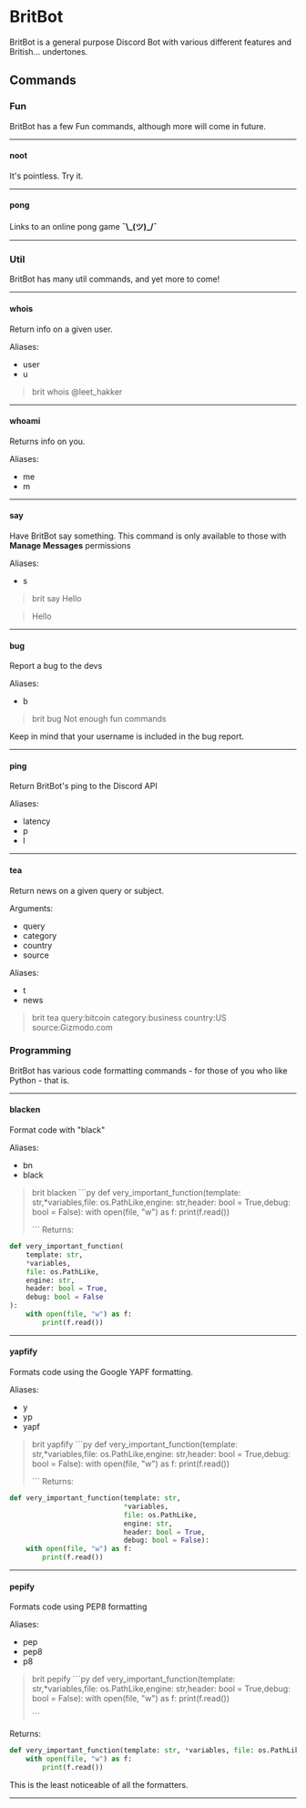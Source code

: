 # BritBot
BritBot is a general purpose Discord Bot with various different features and British... undertones.

## Commands

### Fun
BritBot has a few Fun commands, although more will come in future.

---

#### noot
It's pointless. Try it.

---

#### pong
Links to an online pong game **¯\\\_(ツ)_/¯**

---

### Util
BritBot has many util commands, and yet more to come!

---
#### whois
Return info on a given user.

Aliases:
* user
* u
> brit whois @leet_hakker
---
#### whoami
Returns info on you.

Aliases:
* me
* m
---
#### say
Have BritBot say something. This command is only available to those with **Manage Messages** permissions

Aliases:
* s
> brit say Hello

> Hello

---

#### bug
Report a bug to the devs

Aliases:
* b
> brit bug Not enough fun commands

Keep in mind that your username is included in the bug report.

---
#### ping
Return BritBot's ping to the Discord API

Aliases:
* latency
* p
* l
---
#### tea
Return news on a given query or subject.

Arguments:
* query
* category
* country
* source

Aliases:
* t
* news
> brit tea query:bitcoin category:business country:US source:Gizmodo.com

### Programming
BritBot has various code formatting commands - for those of you who like Python - that is.

---
#### blacken
Format code with "black"

Aliases:
* bn
* black
>brit blacken
> `\``py
> def very_important_function(template: str,*variables,file: os.PathLike,engine: str,header: bool = True,debug: bool = False):
>     with open(file, "w") as f:
>         print(f.read())
>
> `\``
Returns:
```py
def very_important_function(
    template: str,
    *variables,
    file: os.PathLike,
    engine: str,
    header: bool = True,
    debug: bool = False
):
    with open(file, "w") as f:
        print(f.read())
```
---
#### yapfify
Formats code using the Google YAPF formatting.

Aliases:
* y
* yp
* yapf
>brit yapfify
> `\``py
> def very_important_function(template: str,*variables,file: os.PathLike,engine: str,header: bool = True,debug: bool = False):
>     with open(file, "w") as f:
>         print(f.read())
>
> `\``
Returns:
```py
def very_important_function(template: str,
							*variables,
							file: os.PathLike,
							engine: str,
							header: bool = True,
							debug: bool = False):  
	with open(file, "w") as f:
		print(f.read())
```
---
#### pepify
Formats code using PEP8 formatting

Aliases:
* pep
* pep8
* p8
>brit pepify
>\`\``py
> def very_important_function(template: str,*variables,file: os.PathLike,engine: str,header: bool = True,debug: bool = False):
>     with open(file, "w") as f:
>         print(f.read())
>
> `\``

Returns:
```py
def very_important_function(template: str, *variables, file: os.PathLike, engine: str, header: bool = True, debug: bool = False):
    with open(file, "w") as f:
        print(f.read())
```
This is the least noticeable of all the formatters.

---
